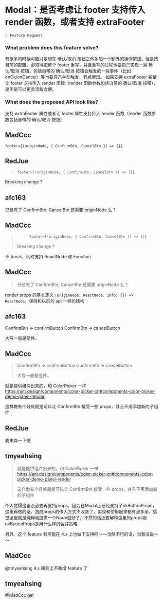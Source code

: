 # Modal：是否考虑让 footer 支持传入 render 函数，或者支持 extraFooter

`💡 Feature Request`

### What problem does this feature solve?

有挺多的时候可能只是想在 确认/取消 按钮之外多加一个额外的操作按钮，但是按目前的配置，必须得把整个 footer 重写，并且重写的过程也要自己实现一遍 确认/取消 按钮，包括自带的 确认/取消 按钮会触发的一些事件（比如 onOk/onCancel）等也要自己手动触发，有点麻烦。
如果支持 extraFooter 甚至让 footer 支持传入 render 函数（render 函数参数包括自带的 确认/取消 按钮），是不是可以更灵活和方便。

### What does the proposed API look like?

支持 extraFooter 属性或者让 footer 属性支持传入 render 函数（render 函数参数包括自带的 确认/取消 按钮）

<!-- generated by ant-design-issue-helper. DO NOT REMOVE -->

## MadCcc

`footer={(originNode, { ConfirmBtn, CancelBtn }) => {}}`

## RedJue

> `footer={(originNode, { ConfirmBtn, CancelBtn }) => {}}`

Breaking change？

## afc163

已经有了 ConfirmBtn, CancelBtn 还需要 originNode 么？

## MadCcc

> > `footer={(originNode, { ConfirmBtn, CancelBtn }) => {}}`
>
> Breaking change？

不 break，同时支持 ReactNode 和 Function

## MadCcc

> 已经有了 ConfirmBtn, CancelBtn 还需要 originNode 么？

render props 的基本定义 `(originNode: ReactNode, info: {}) => ReactNode`，保持和以前的 api 一样的结构

## afc163

ConfirmBtn => confirmButton
ConfirmBtn => cancelButton

大写一般是组件。

## MadCcc

> ConfirmBtn => confirmButton ConfirmBtn => cancelButton
>
> 大写一般是组件。

就是提供组件出来的，和 ColorPicker 一样 https://ant.design/components/color-picker-cn#components-color-picker-demo-panel-render

这样做有个好处就是可以让 ConfirmBtn 接受一些 props，并且不用添加新的子组件

## RedJue

我来弄一下吧

## tmyeahsing

> 就是提供组件出来的，和 ColorPicker 一样 https://ant.design/components/color-picker-cn#components-color-picker-demo-panel-render
>
> 这样做有个好处就是可以让 ConfirmBtn 接受一些 props，并且不用添加新的子组件

个人觉得这里没必要再支持props，因为在Modal上已经支持了okButtonProps，这里再做的话，造成props的传入方式不收敛了，实现和使用起来都有点多余。感觉这里就是纯粹地提供一个Node就好了，不然的话还要解释这里的props跟okButtonProps是用什么样的合并策略

另外，这个 feature 有可能在 4.x 上也做下支持吗～～当然不行的话，当我没说～～

## MadCcc

@tmyeahsing 4.x 原则上不新增 feature 了

## tmyeahsing

@MadCcc get

